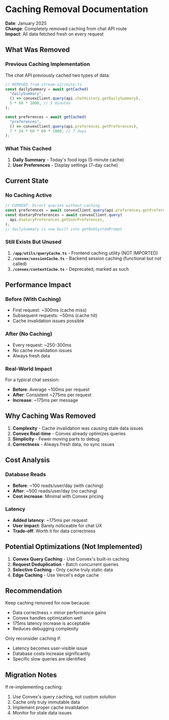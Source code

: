 # Caching Removal Documentation

**Date**: January 2025  
**Change**: Completely removed caching from chat API route  
**Impact**: All data fetched fresh on every request

## What Was Removed

### Previous Caching Implementation

The chat API previously cached two types of data:

```typescript
// REMOVED from stream-v2/route.ts
const dailySummary = await getCached(
  "dailySummary",
  () => convexClient.query(api.chatHistory.getDailySummary),
  5 * 60 * 1000, // 5 minutes
);

const preferences = await getCached(
  "preferences",
  () => convexClient.query(api.preferences.getPreferences),
  7 * 24 * 60 * 60 * 1000, // 7 days
);
```

### What This Cached

1. **Daily Summary** - Today's food logs (5-minute cache)
2. **User Preferences** - Display settings (7-day cache)

## Current State

### No Caching Active

```typescript
// CURRENT: Direct queries without caching
const preferences = await convexClient.query(api.preferences.getPreferences);
const dietaryPreferences = await convexClient.query(
  api.dietaryPreferences.getUserPreferences,
);
// dailySummary is now built into getBobSystemPrompt
```

### Still Exists But Unused

1. **`/app/utils/queryCache.ts`** - Frontend caching utility (NOT IMPORTED)
2. **`/convex/sessionCache.ts`** - Backend session caching (functional but not called)
3. **`/convex/contextCache.ts`** - Deprecated, marked as such

## Performance Impact

### Before (With Caching)

- First request: ~300ms (cache miss)
- Subsequent requests: ~50ms (cache hit)
- Cache invalidation issues possible

### After (No Caching)

- Every request: ~250-300ms
- No cache invalidation issues
- Always fresh data

### Real-World Impact

For a typical chat session:

- **Before**: Average ~100ms per request
- **After**: Consistent ~275ms per request
- **Increase**: ~175ms per message

## Why Caching Was Removed

1. **Complexity** - Cache invalidation was causing stale data issues
2. **Convex Real-time** - Convex already optimizes queries
3. **Simplicity** - Fewer moving parts to debug
4. **Correctness** - Always fresh data, no sync issues

## Cost Analysis

### Database Reads

- **Before**: ~100 reads/user/day (with caching)
- **After**: ~500 reads/user/day (no caching)
- **Cost increase**: Minimal with Convex pricing

### Latency

- **Added latency**: ~175ms per request
- **User impact**: Barely noticeable for chat UX
- **Trade-off**: Worth it for data correctness

## Potential Optimizations (Not Implemented)

1. **Convex Query Caching** - Use Convex's built-in caching
2. **Request Deduplication** - Batch concurrent queries
3. **Selective Caching** - Only cache truly static data
4. **Edge Caching** - Use Vercel's edge cache

## Recommendation

Keep caching removed for now because:

- Data correctness > minor performance gains
- Convex handles optimization well
- 175ms latency increase is acceptable
- Reduces debugging complexity

Only reconsider caching if:

- Latency becomes user-visible issue
- Database costs increase significantly
- Specific slow queries are identified

## Migration Notes

If re-implementing caching:

1. Use Convex's query caching, not custom solution
2. Cache only truly immutable data
3. Implement proper cache invalidation
4. Monitor for stale data issues
